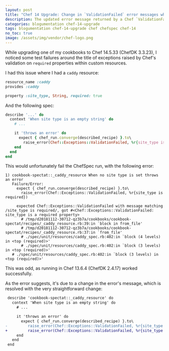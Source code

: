 ```yaml
---
layout: post
title: "Chef 14 Upgrade: Change in `ValidationFailed` error messages when setting `required` properties"
description: The updated error message returned by a Chef `ValidationFailed` error, when you're specifying which properties are `required` on a custom resource.
categories: blogumentation chef-14-upgrade
tags: blogumentation chef-14-upgrade chef chefspec chef-14
no_toc: true
image: /assets/img/vendor/chef-logo.png
---
```

While upgrading one of my cookbooks to Chef 14.5.33 (ChefDK 3.3.23), I noticed some test failures around the title of exceptions raised by Chef's validation on `required` properties within custom resources.

I had this issue where I had a `caddy` resource:

```ruby
resource_name :caddy
provides :caddy

property :site_type, String, required: true
```

And the following spec:

```ruby
describe '...' do
  context 'When site type is an empty string' do
    # ...

    it 'throws an error' do
      expect { chef_run.converge(described_recipe) }.to\
        raise_error(Chef::Exceptions::ValidationFailed, %r{site_type is required})
    end
  end
end
```

This would unfortunately fail the ChefSpec run, with the following error:

```
1) cookbook-spectat::_caddy_resource When no site type is set throws an error
   Failure/Error:
     expect { chef_run.converge(described_recipe) }.to\
       raise_error(Chef::Exceptions::ValidationFailed, %r{site_type is required})

     expected Chef::Exceptions::ValidationFailed with message matching /site_type is required/, got #<Chef::Exceptions::ValidationFailed: site_type is a required property>
       # /tmp/d20181112-30712-qz3b7a/cookbooks/cookbook-spectat/recipes/_caddy_resource.rb:39:in `block in from_file'
       # /tmp/d20181112-30712-qz3b7a/cookbooks/cookbook-spectat/recipes/_caddy_resource.rb:37:in `from_file'
       # ./spec/unit/resources/caddy_spec.rb:402:in `block (4 levels) in <top (required)>'
       # ./spec/unit/resources/caddy_spec.rb:402:in `block (3 levels) in <top (required)>'
   # ./spec/unit/resources/caddy_spec.rb:402:in `block (3 levels) in <top (required)>'
```

This was odd, as running in Chef 13.6.4 (ChefDK 2.4.17) worked successfully.

As the error suggests, it's due to a change in the error's message, which is resolved with the very straightforward change:

```diff
 describe 'cookbook-spectat::_caddy_resource' do
   context 'When site type is an empty string' do
     # ...

     it 'throws an error' do
       expect { chef_run.converge(described_recipe) }.to\
-         raise_error(Chef::Exceptions::ValidationFailed, %r{site_type is required})
+         raise_error(Chef::Exceptions::ValidationFailed, %r{site_type is a required property})
     end
   end
 end
```
